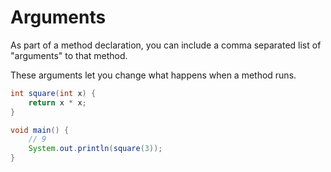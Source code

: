 # Arguments

As part of a method declaration, you can include a comma separated list of "arguments"
to that method.

These arguments let you change what happens when a method runs.

```java
int square(int x) {
    return x * x;
}

void main() {
    // 9
    System.out.println(square(3));
}
```